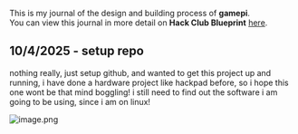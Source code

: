 <!--
  ===================    !!READ THIS NOTICE!!   ====================
  DO NOT edit this file manually. Your changes WILL BE OVERWRITTEN!
  This journal is auto generated and updated by Hack Club Blueprint.
  To edit this file, please edit your journal entries on Blueprint.
  ==================================================================
-->

This is my journal of the design and building process of **gamepi**.  
You can view this journal in more detail on **Hack Club Blueprint** [here](https://blueprint.hackclub.com/projects/135).


## 10/4/2025 - setup repo  

nothing really, just setup github, and wanted to get this project up and running, i have done a hardware project like hackpad before, so i hope this one wont be that mind boggling! i still need to find out the software i am going to be using, since i am on linux!

![image.png](https://blueprint.hackclub.com/user-attachments/blobs/redirect/eyJfcmFpbHMiOnsiZGF0YSI6Mjk3LCJwdXIiOiJibG9iX2lkIn19--bccf245fe29fd557501ed709ab3df9c3268eb55f/image.png)
  

